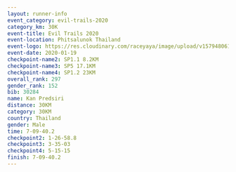 ```yaml
--- 
layout: runner-info 
event_category: evil-trails-2020 
category_km: 30K 
event-title: Evil Trails 2020 
event-location: Phitsalunok Thailand 
event-logo: https://res.cloudinary.com/raceyaya/image/upload/v1579480618/logo/evil-trails_wm80bv.jpg 
event-date: 2020-01-19 
checkpoint-name2: SP1.1 8.2KM 
checkpoint-name3: SP5 17.1KM 
checkpoint-name4: SP1.2 23KM 
overall_rank: 297
gender_rank: 152
bib: 30284
name: Kan Predsiri
distance: 30KM
category: 30KM
country: Thailand
gender: Male
time: 7-09-40.2
checkpoint2: 1-26-58.8
checkpoint3: 3-35-03
checkpoint4: 5-15-15
finish: 7-09-40.2
--- 
```

